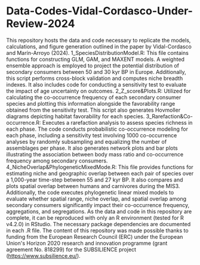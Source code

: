 # Data-Codes-Vidal-Cordasco-Under-Review-2024

This repository hosts the data and code necessary to replicate the models, calculations, and figure generation outlined in the paper by Vidal-Cordasco and Marín-Arroyo (2024).
1_SpeciesDistributionModel.R: This file contains functions for constructing GLM, GAM, and MAXENT models. A weighted ensemble approach is employed to project the potential distribution of secondary consumers between 50 and 30 kyr BP in Europe. Additionally, this script performs cross-block validation and computes niche breadth indexes. It also includes code for conducting a sensitivity test to evaluate the impact of age uncertainty on outcomes.
2_Z_score&Plots.R: Utilized for calculating the co-occurrence frequency of each secondary consumer species and plotting this information alongside the favorability range obtained from the sensitivity test. This script also generates Hovmoller diagrams depicting habitat favorability for each species.
3_Rarefaction&Co-occurrence.R: Executes a rarefaction analysis to assess species richness in each phase. The code conducts probabilistic co-occurrence modeling for each phase, including a sensitivity test involving 1000 co-occurrence analyses by randomly subsampling and equalizing the number of assemblages per phase. It also generates network plots and bar plots illustrating the association between body mass ratio and co-occurrence frequency among secondary consumers.
4_NicheOverlap&PhylogeneticMixedMode.R: This file provides functions for estimating niche and geographic overlap between each pair of species over a 1,000-year time-step between 55 and 27 kyr BP. It also compares and plots spatial overlap between humans and carnivores during the MIS3. Additionally, the code executes phylogenetic linear mixed models to evaluate whether spatial range, niche overlap, and spatial overlap among secondary consumers significantly impact their co-occurrence frequency, aggregations, and segregations.
As the data and code in this repository are complete, it can be reproduced with only an R environment (tested for R v4.2.0) in RStudio. The necessary package dependencies are documented in each .R file. The content of this repository was made possible thanks to funding from the European Research Council (ERC) under the European Union's Horizon 2020 research and innovation programme (grant agreement No. 818299) for the SUBSILIENCE project (https://www.subsilience.eu/).
